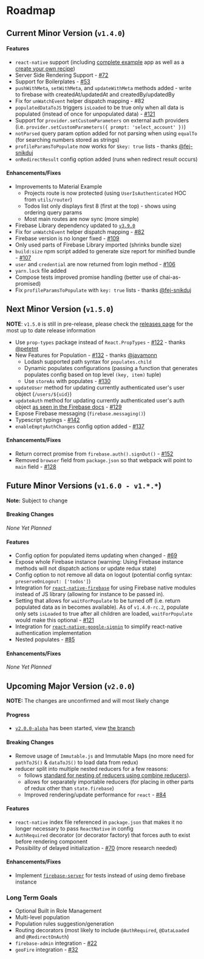 # Roadmap

## Current Minor Version (`v1.4.0`)

#### Features
* `react-native` support (including [complete example](https://github.com/prescottprue/react-redux-firebase/tree/v1.4.0-beta/examples/complete/react-native) app as well as a [create your own recipe](/docs/recipes/react-native.md))
* Server Side Rendering Support - [#72](https://github.com/prescottprue/react-redux-firebase/issues/72)
* Support for Boilerplates  - [#53](https://github.com/prescottprue/react-redux-firebase/issues/53)
* `pushWithMeta`, `setWithMeta`, and `updateWithMeta` methods added - write to firebase with createdAt/updatedAt and createdBy/updatedBy
* Fix for `unWatchEvent` helper dispatch mapping - #82
* `populatedDataToJS` triggers `isLoaded` to be true only when all data is populated (instead of once for unpopulated data) - [#121](https://github.com/prescottprue/react-redux-firebase/issues/121)
* Support for `provider.setCustomParameters` on external auth providers (i.e. `provider.setCustomParameters({ prompt: 'select_account' })`)
* `notParsed` query param option added for not parsing when using `equalTo` (for searching numbers stored as strings)
* `profileParamsToPopulate` now works for `$key: true` lists - thanks [@fej-snikduj](https://github.com/fej-snikduj)
* `onRedirectResult` config option added (runs when redirect result occurs)

#### Enhancements/Fixes
* Improvements to Material Example
  * Projects route is now protected (using `UserIsAuthenticated` HOC from `utils/router`)
  * Todos list only displays first 8 (first at the top) - shows using ordering query params
  * Most main routes are now sync (more simple)
* Firebase Library dependency updated to [`v3.9.0`](https://firebase.google.com/support/release-notes/js)
* Fix for `unWatchEvent` helper dispatch mapping  - [#82](https://github.com/prescottprue/react-redux-firebase/issues/82)
* Firebase version is no longer fixed  - [#109](https://github.com/prescottprue/react-redux-firebase/issues/109)
* Only used parts of Firebase Library imported (shrinks bundle size)
* `build:size` npm script added to generate size report for minified bundle - [#107](https://github.com/prescottprue/react-redux-firebase/issues/107)
* `user` and `credential` are now returned from login method  - [#106](https://github.com/prescottprue/react-redux-firebase/issues/106)
* `yarn.lock` file added
* Compose tests improved promise handling (better use of chai-as-promised)
* Fix `profileParamsToPopulate` with `key: true` lists - thanks [@fej-snikduj](https://github.com/fej-snikduj)


## Next Minor Version (`v1.5.0`)

**NOTE**: `v1.5.0` is still in pre-release, please check the [releases page](https://github.com/prescottprue/react-redux-firebase/releases) for the most up to date release information

* Use `prop-types` package instead of `React.PropTypes` - [#122](https://github.com/prescottprue/react-redux-firebase/pull/122) - thanks [@petetnt](https://github.com/petetnt)
* New Features for Population - [#132](https://github.com/prescottprue/react-redux-firebase/pull/132) - thanks [@javamonn](https://github.com/javamonn)
  * Lodash supported path syntax for `populates.child`
  * Dynamic populates configurations (passing a function that generates populates config based on top level `(key, item)` tuple)
  * Use `storeAs` with populates - [#130](https://github.com/prescottprue/react-redux-firebase/issues/130)
* `updateUser` method for updating currently authenticated user's user object (`/users/${uid}`)
* `updateAuth` method for updating currently authenticated user's auth object [as seen in the Firebase docs](https://firebase.google.com/docs/auth/web/manage-users#get_a_users_provider-specific_profile_information) - [#129](https://github.com/prescottprue/react-redux-firebase/issues/129)
* Expose Firebase messaging (`firebase.messaging()`)
* Typescript typings - [#142](https://github.com/prescottprue/react-redux-firebase/issues/142)
* `enableEmptyAuthChanges` config option added - [#137](https://github.com/prescottprue/react-redux-firebase/issues/137)

#### Enhancements/Fixes
* Return correct promise from `firebase.auth().signOut()` - [#152](https://github.com/prescottprue/react-redux-firebase/issues/152)
* Removed `browser` field from `package.json` so that webpack will point to `main` field - [#128](https://github.com/prescottprue/react-redux-firebase/issues/128)

## Future Minor Versions (`v1.6.0 - v1.*.*`)

**Note:** Subject to change

#### Breaking Changes
 *None Yet Planned*

#### Features
* Config option for populated items updating when changed - [#69](https://github.com/prescottprue/react-redux-firebase/issues/69)
* Expose whole Firebase instance (warning: Using Firebase instance methods will not dispatch actions or update redux state)
* Config option to not remove all data on logout (potential config syntax: `preserveOnLogout: ['todos']`)
* Integration for [`react-native-firebase`](https://github.com/invertase/react-native-firebase) for using Firebase native modules instead of JS library (allowing for instance to be passed in).
* Setting that allows for `waitForPopulate` to be turned off (i.e. return populated data as in becomes available). As of `v1.4.0-rc.2`, populate only sets `isLoaded` to true after all children are loaded, `waitForPopulate` would make this optional - [#121](https://github.com/prescottprue/react-redux-firebase/issues/121)
* Integration for [`react-native-google-signin`](https://github.com/devfd/react-native-google-signin) to simplify react-native authentication implementation
* Nested populates - [#85](https://github.com/prescottprue/react-redux-firebase/issues/85)

#### Enhancements/Fixes
 *None Yet Planned*

## Upcoming Major Version (`v2.0.0`)

**NOTE:** The changes are unconfirmed and will most likely change

#### Progress
* [`v2.0.0-alpha`](https://github.com/prescottprue/react-redux-firebase/tree/v2.0.0-alpha) has been started, view [the branch](https://github.com/prescottprue/react-redux-firebase/tree/v2.0.0-alpha)

#### Breaking Changes
* Remove usage of `Immutable.js` and Immutable Maps (no more need for `pathToJS()` & `dataToJS()` to load data from redux)
* reducer split into multiple nested reducers for a few reasons:
  * follows [standard for nesting of reducers using combine reducers](http://redux.js.org/docs/recipes/reducers/UpdatingNormalizedData.html)).
  * allows for separately importable reducers (for placing in other parts of redux other than `state.firebase`)
  * Improved rendering/update performance for `react` - [#84](https://github.com/prescottprue/react-redux-firebase/issues/84)

#### Features
* `react-native` index file referenced in `package.json` that makes it no longer necessary to pass `ReactNative` in config
* `AuthRequired` decorator (or decorator factory) that forces auth to exist before rendering component
* Possibility of delayed initialization - [#70](https://github.com/prescottprue/react-redux-firebase/issues/70) (more research needed)

#### Enhancements/Fixes
* Implement [`firebase-server`](https://github.com/urish/firebase-server) for tests instead of using demo firebase instance

### Long Term Goals
* Optional Built in Role Management
* Multi-level population
* Population rules suggestion/generation
* Routing decorators (most likely to include `@AuthRequired`, `@DataLoaded` and `@RedirectOnAuth`)
* `firebase-admin` integration - [#22](https://github.com/prescottprue/react-redux-firebase/issues/22)
* `geoFire` integration - [#32](https://github.com/prescottprue/react-redux-firebase/issues/32)
